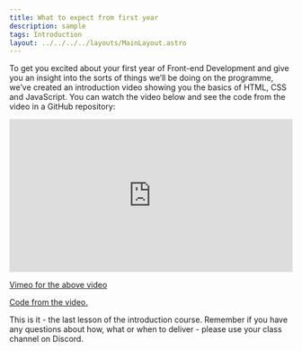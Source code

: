 ```yaml
---
title: What to expect from first year
description: sample
tags: Introduction
layout: ../../../../layouts/MainLayout.astro
---
```


To get you excited about your first year of Front-end Development and give you an insight into the sorts of things we’ll be doing on the programme, we’ve created an introduction video showing you the basics of HTML, CSS and JavaScript. You can watch the video below and see the code from the video in a GitHub repository:

<div style="padding:53.92% 0 0 0;position:relative;"><iframe src="https://player.vimeo.com/video/499652381?h=7f2e09b74f&amp;badge=0&amp;autopause=0&amp;player_id=0&amp;app_id=58479" frameborder="0" allow="autoplay; fullscreen; picture-in-picture" allowfullscreen style="position:absolute;top:0;left:0;width:100%;height:100%;" title="Introduction to First Year of Front-end Development"></iframe></div><script src="https://player.vimeo.com/api/player.js"></script>
 
[Vimeo for the above video](https://vimeo.com/499652381/7f2e09b74f)

[Code from the video.](https://github.com/Noroff-Education/lesson-task-introduction)

This is it - the last lesson of the introduction course. Remember if you have any questions about how, what or when to deliver - please use your class channel on Discord.
